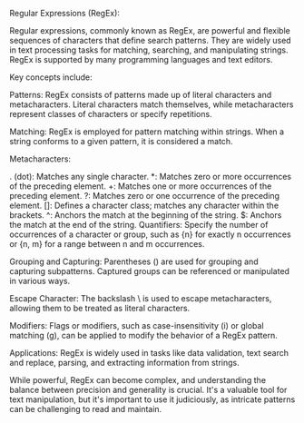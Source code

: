 Regular Expressions (RegEx):

Regular expressions, commonly known as RegEx, are powerful and flexible sequences of characters that define search patterns. They are widely used in text processing tasks for matching, searching, and manipulating strings. RegEx is supported by many programming languages and text editors.

Key concepts include:

Patterns: RegEx consists of patterns made up of literal characters and metacharacters. Literal characters match themselves, while metacharacters represent classes of characters or specify repetitions.

Matching: RegEx is employed for pattern matching within strings. When a string conforms to a given pattern, it is considered a match.

Metacharacters:

. (dot): Matches any single character.
*: Matches zero or more occurrences of the preceding element.
+: Matches one or more occurrences of the preceding element.
?: Matches zero or one occurrence of the preceding element.
[]: Defines a character class; matches any character within the brackets.
^: Anchors the match at the beginning of the string.
$: Anchors the match at the end of the string.
Quantifiers: Specify the number of occurrences of a character or group, such as {n} for exactly n occurrences or {n, m} for a range between n and m occurrences.

Grouping and Capturing: Parentheses () are used for grouping and capturing subpatterns. Captured groups can be referenced or manipulated in various ways.

Escape Character: The backslash \ is used to escape metacharacters, allowing them to be treated as literal characters.

Modifiers: Flags or modifiers, such as case-insensitivity (i) or global matching (g), can be applied to modify the behavior of a RegEx pattern.

Applications: RegEx is widely used in tasks like data validation, text search and replace, parsing, and extracting information from strings.

While powerful, RegEx can become complex, and understanding the balance between precision and generality is crucial. It's a valuable tool for text manipulation, but it's important to use it judiciously, as intricate patterns can be challenging to read and maintain.
